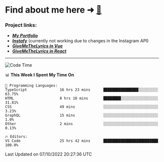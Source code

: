 # Find about me here ➜ [🧑](https://pauabella.dev)

### Project links:
- ***[My Portfolio](https://pauabella.dev)***
- ***[Instafy](https://instafy.me)*** (currently not working due to changes in the Instagram API)
- ***[GiveMeTheLyrics in Vue](https://lyrics.pauabella.dev)***
- ***[GiveMeTheLyrics in React](https://pauabella.dev/GiveMeTheLyrics)***

---
<!--START_SECTION:waka-->
![Code Time](http://img.shields.io/badge/Code%20Time-1%2C524%20hrs%2027%20mins-blue)

📊 **This Week I Spent My Time On** 

```text
💬 Programming Languages: 
TypeScript               16 hrs 23 mins      ████████████████░░░░░░░░░   63.75% 
HTML                     8 hrs 10 mins       ████████░░░░░░░░░░░░░░░░░   31.81% 
CSS                      49 mins             ░░░░░░░░░░░░░░░░░░░░░░░░░   3.23% 
GraphQL                  15 mins             ░░░░░░░░░░░░░░░░░░░░░░░░░   1.0% 
Other                    2 mins              ░░░░░░░░░░░░░░░░░░░░░░░░░   0.13%

🔥 Editors: 
VS Code                  25 hrs 42 mins      █████████████████████████   100.0%

```


 Last Updated on 07/10/2022 20:27:36 UTC
<!--END_SECTION:waka-->
